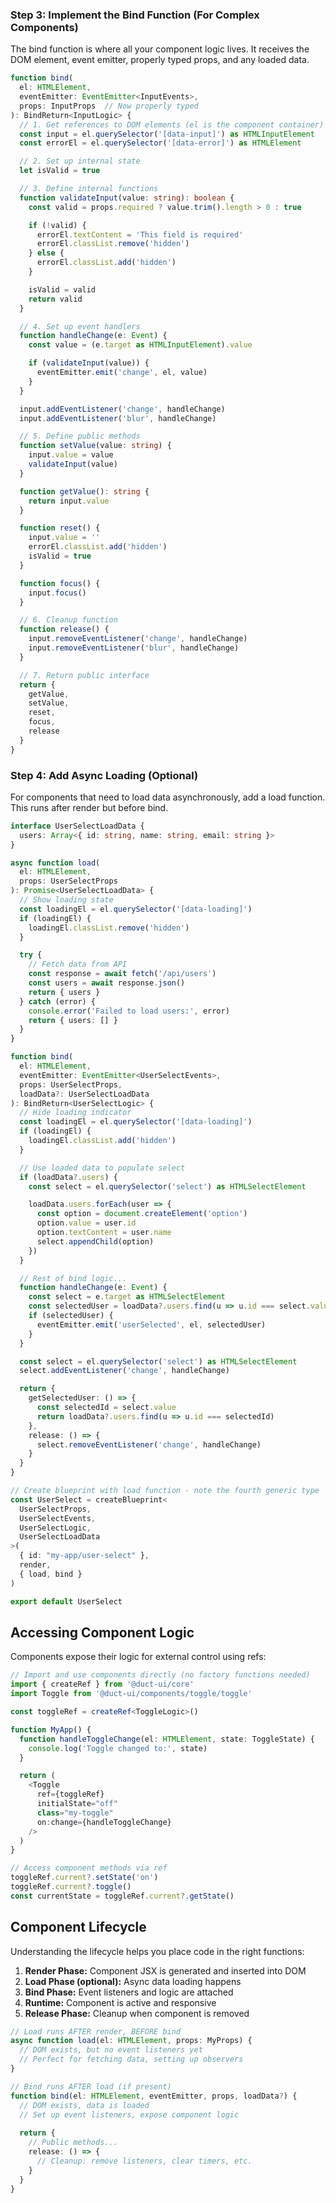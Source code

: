 ### Step 3: Implement the Bind Function (For Complex Components)

The bind function is where all your component logic lives. It receives the DOM element,
event emitter, properly typed props, and any loaded data.

~~~typescript
function bind(
  el: HTMLElement,
  eventEmitter: EventEmitter<InputEvents>,
  props: InputProps  // Now properly typed
): BindReturn<InputLogic> {
  // 1. Get references to DOM elements (el is the component container)
  const input = el.querySelector('[data-input]') as HTMLInputElement
  const errorEl = el.querySelector('[data-error]') as HTMLElement

  // 2. Set up internal state
  let isValid = true

  // 3. Define internal functions
  function validateInput(value: string): boolean {
    const valid = props.required ? value.trim().length > 0 : true

    if (!valid) {
      errorEl.textContent = 'This field is required'
      errorEl.classList.remove('hidden')
    } else {
      errorEl.classList.add('hidden')
    }

    isValid = valid
    return valid
  }

  // 4. Set up event handlers
  function handleChange(e: Event) {
    const value = (e.target as HTMLInputElement).value

    if (validateInput(value)) {
      eventEmitter.emit('change', el, value)
    }
  }

  input.addEventListener('change', handleChange)
  input.addEventListener('blur', handleChange)

  // 5. Define public methods
  function setValue(value: string) {
    input.value = value
    validateInput(value)
  }

  function getValue(): string {
    return input.value
  }

  function reset() {
    input.value = ''
    errorEl.classList.add('hidden')
    isValid = true
  }

  function focus() {
    input.focus()
  }

  // 6. Cleanup function
  function release() {
    input.removeEventListener('change', handleChange)
    input.removeEventListener('blur', handleChange)
  }

  // 7. Return public interface
  return {
    getValue,
    setValue,
    reset,
    focus,
    release
  }
}
~~~

### Step 4: Add Async Loading (Optional)

For components that need to load data asynchronously, add a load function.
This runs after render but before bind.

~~~typescript
interface UserSelectLoadData {
  users: Array<{ id: string, name: string, email: string }>
}

async function load(
  el: HTMLElement, 
  props: UserSelectProps
): Promise<UserSelectLoadData> {
  // Show loading state
  const loadingEl = el.querySelector('[data-loading]')
  if (loadingEl) {
    loadingEl.classList.remove('hidden')
  }

  try {
    // Fetch data from API
    const response = await fetch('/api/users')
    const users = await response.json()
    return { users }
  } catch (error) {
    console.error('Failed to load users:', error)
    return { users: [] }
  }
}

function bind(
  el: HTMLElement,
  eventEmitter: EventEmitter<UserSelectEvents>,
  props: UserSelectProps,
  loadData?: UserSelectLoadData
): BindReturn<UserSelectLogic> {
  // Hide loading indicator
  const loadingEl = el.querySelector('[data-loading]')
  if (loadingEl) {
    loadingEl.classList.add('hidden')
  }

  // Use loaded data to populate select
  if (loadData?.users) {
    const select = el.querySelector('select') as HTMLSelectElement

    loadData.users.forEach(user => {
      const option = document.createElement('option')
      option.value = user.id
      option.textContent = user.name
      select.appendChild(option)
    })
  }

  // Rest of bind logic...
  function handleChange(e: Event) {
    const select = e.target as HTMLSelectElement
    const selectedUser = loadData?.users.find(u => u.id === select.value)
    if (selectedUser) {
      eventEmitter.emit('userSelected', el, selectedUser)
    }
  }

  const select = el.querySelector('select') as HTMLSelectElement
  select.addEventListener('change', handleChange)

  return {
    getSelectedUser: () => {
      const selectedId = select.value
      return loadData?.users.find(u => u.id === selectedId)
    },
    release: () => {
      select.removeEventListener('change', handleChange)
    }
  }
}

// Create blueprint with load function - note the fourth generic type
const UserSelect = createBlueprint<
  UserSelectProps, 
  UserSelectEvents, 
  UserSelectLogic, 
  UserSelectLoadData
>(
  { id: "my-app/user-select" },
  render,
  { load, bind }
)

export default UserSelect
~~~

## Accessing Component Logic

Components expose their logic for external control using refs:

~~~typescript
// Import and use components directly (no factory functions needed)
import { createRef } from '@duct-ui/core'
import Toggle from '@duct-ui/components/toggle/toggle'

const toggleRef = createRef<ToggleLogic>()

function MyApp() {
  function handleToggleChange(el: HTMLElement, state: ToggleState) {
    console.log('Toggle changed to:', state)
  }

  return (
    <Toggle
      ref={toggleRef}
      initialState="off"
      class="my-toggle"
      on:change={handleToggleChange}
    />
  )
}

// Access component methods via ref
toggleRef.current?.setState('on')
toggleRef.current?.toggle()
const currentState = toggleRef.current?.getState()
~~~

## Component Lifecycle

Understanding the lifecycle helps you place code in the right functions:

1. **Render Phase:** Component JSX is generated and inserted into DOM
2. **Load Phase (optional):** Async data loading happens  
3. **Bind Phase:** Event listeners and logic are attached
4. **Runtime:** Component is active and responsive
5. **Release Phase:** Cleanup when component is removed

~~~typescript
// Load runs AFTER render, BEFORE bind
async function load(el: HTMLElement, props: MyProps) {
  // DOM exists, but no event listeners yet
  // Perfect for fetching data, setting up observers
}

// Bind runs AFTER load (if present)
function bind(el: HTMLElement, eventEmitter, props, loadData?) {
  // DOM exists, data is loaded
  // Set up event listeners, expose component logic
  
  return {
    // Public methods...
    release: () => {
      // Cleanup: remove listeners, clear timers, etc.
    }
  }
}
~~~